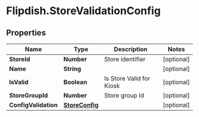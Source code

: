 # Flipdish.StoreValidationConfig

## Properties
Name | Type | Description | Notes
------------ | ------------- | ------------- | -------------
**StoreId** | **Number** | Store identifier | [optional] 
**Name** | **String** |  | [optional] 
**IsValid** | **Boolean** | Is Store Valid for Kiosk | [optional] 
**StoreGroupId** | **Number** | Store group Id | [optional] 
**ConfigValidation** | [**StoreConfig**](StoreConfig.md) |  | [optional] 


